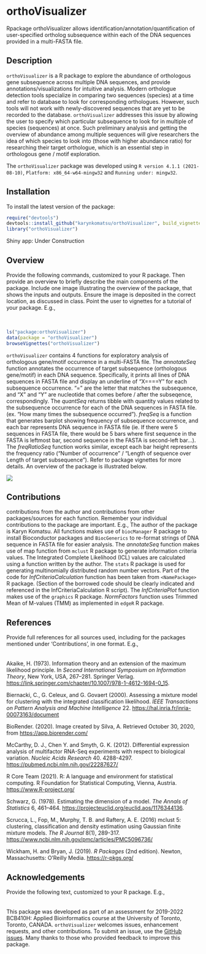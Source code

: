 
<!-- README.md is generated from README.Rmd. Please edit that file -->

# orthoVisualizer

Rpackage orthoVisualizer allows identification/annotation/quantification
of user-specified ortholog subsequence within each of the DNA sequences
provided in a multi-FASTA file.

## Description

`orthoVisualizer` is a R package to explore the abundance of orthologous
gene subsequence across multiple DNA sequences, and provide
annotations/visualizations for intuitive analysis. Modern orthologue
detection tools specialize in comparing two sequences (species) at a
time and refer to database to look for corresponding orthologues.
However, such tools will not work with newly-discovered sequences that
are yet to be recorded to the database. `orthoVisualizer` addresses this
issue by allowing the user to specify which particular subsequence to
look for in multiple of species (sequences) at once. Such preliminary
analysis and getting the overview of abundance among multiple sequences
will give researchers the idea of which species to look into (those with
higher abundance ratio) for researching their target orthologue, which
is an essential step in orthologous gene / motif exploration.

The `orthoVisualizer` package was developed using
`R version 4.1.1 (2021-08-10)`, `Platform: x86_64-w64-mingw32` and
`Running under: mingw32`.

## Installation

To install the latest version of the package:

``` r
require("devtools")
devtools::install_github("karynkomatsu/orthoVisualizer", build_vignettes = TRUE)
library("orthoVisualizer")
```

Shiny app: Under Construction

## Overview

Provide the following commands, customized to your R package. Then
provide an overview to briefly describe the main components of the
package. Include one image illustrating the overview of the package,
that shows the inputs and outputs. Ensure the image is deposited in the
correct location, as discussed in class. Point the user to vignettes for
a tutorial of your package. E.g., <br> <br> <br>

``` r
ls("package:orthoVisualizer")
data(package = "orthoVisualizer") 
browseVignettes("orthoVisualizer")
```

`orthoVisualizer` contains 4 functions for exploratory analysis of
orthologous gene/motif occurrence in a multi-FASTA file. The
*annotateSeq* function annotates the occurrence of target subsequence
(orthologous gene/motif) in each DNA sequence. Specifically, it prints
all lines of DNA sequences in FASTA file and display an underline of
“X====Y” for each subsequence occurrence. “=” are the letter that
matches the subsequence, and “X” and “Y” are nucleotide that comes
before / after the subseqence, correspondingly. The *quantSeq* returns
tibble with quantity values related to the subsequence occurrence for
each of the DNA sequences in FASTA file. (ex. “How many times the
subsequence occurred”). *freqSeq* is a function that generates barplot
showing frequency of subsequence occurrence, and each bar represents DNA
sequence in FASTA file (ie. If there were 5 sequences in FASTA file,
there would be 5 bars where first sequence in the FASTA is leftmost bar,
second sequence in the FASTA is second-left bar…). The *freqRatioSeq*
function works similar, except each bar height represents the frequency
ratio (“Number of occurrence” / “Length of sequence over Length of
target subsequence”). Refer to package vignettes for more details. An
overview of the package is illustrated below.

![](./inst/extdata/SILVA_A_A1.png)

## Contributions

contributions from the author and contributions from other
packages/sources for each function. Remember your individual
contributions to the package are important. E.g., The author of the
package is Karyn Komatsu. All functions makes use of `biocManager` R
package to install Bioconductor packages and `BiocGenerics` to re-format
strings of DNA sequence in FASTA file for easier analysis. The
*annotateSeq* function makes use of map function from `mclust` R package
to generate information criteria values. The Integrated Complete
Likelihood (ICL) values are calculated using a function written by the
author. The `stats` R package is used for generating multinomially
distributed random number vectors. Part of the code for
*InfCriteriaCalculation* function has been taken from `<NamePackage>` R
package. (Section of the borrowed code should be clearly indicated and
referenced in the InfCriteriaCalculation R script). The
*InfCriteriaPlot* function makes use of the `graphics` R package.
*NormFactors* function uses Trimmed Mean of M-values (TMM) as
implemented in `edgeR` R package.

## References

Provide full references for all sources used, including for the packages
mentioned under ‘Contributions’, in one format. E.g., <br> <br> <br>
Akaike, H. (1973). Information theory and an extension of the maximum
likelihood principle. In *Second International Symposium on Information
Theory*, New York, USA, 267–281. Springer Verlag.
<https://link.springer.com/chapter/10.1007/978-1-4612-1694-0_15>.

Biernacki, C., G. Celeux, and G. Govaert (2000). Assessing a mixture
model for clustering with the integrated classification likelihood.
*IEEE Transactions on Pattern Analysis and Machine Intelligence* 22.
<https://hal.inria.fr/inria-00073163/document>

BioRender. (2020). Image created by Silva, A. Retrieved October 30,
2020, from <https://app.biorender.com/>

McCarthy, D. J., Chen Y. and Smyth, G. K. (2012). Differential
expression analysis of multifactor RNA-Seq experiments with respect to
biological variation. *Nucleic Acids Research* 40. 4288-4297.
<https://pubmed.ncbi.nlm.nih.gov/22287627/>

R Core Team (2021). R: A language and environment for statistical
computing. R Foundation for Statistical Computing, Vienna, Austria.
<https://www.R-project.org/>

Schwarz, G. (1978). Estimating the dimension of a model. *The Annals of
Statistics* 6, 461–464.
<https://projecteuclid.org/euclid.aos/1176344136>.

Scrucca, L., Fop, M., Murphy, T. B. and Raftery, A. E. (2016) mclust 5:
clustering, classification and density estimation using Gaussian finite
mixture models. *The R Journal* 8(1), 289-317.
<https://www.ncbi.nlm.nih.gov/pmc/articles/PMC5096736/>

Wickham, H. and Bryan, J. (2019). *R Packages* (2nd edition). Newton,
Massachusetts: O’Reilly Media. <https://r-pkgs.org/>

## Acknowledgements

Provide the following text, customized to your R package. E.g., <br>
<br> <br> This package was developed as part of an assessment for
2019-2022 BCB410H: Applied Bioinformatics course at the University of
Toronto, Toronto, CANADA. `orthoVisualizer` welcomes issues, enhancement
requests, and other contributions. To submit an issue, use the [GitHub
issues](https://github.com/anjalisilva/orthoVisualizer/issues). Many
thanks to those who provided feedback to improve this package.
